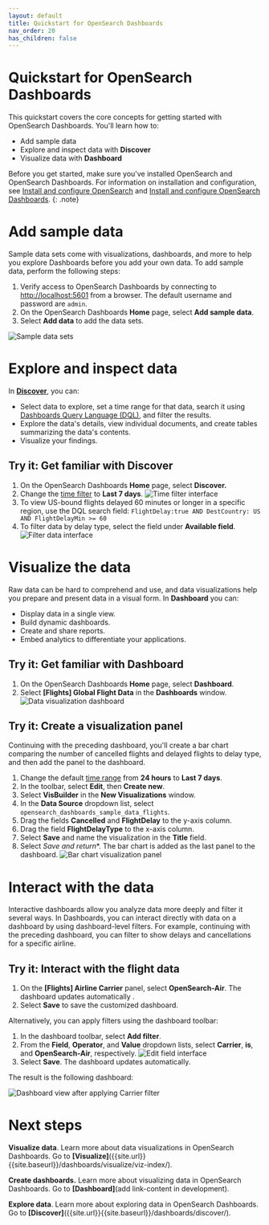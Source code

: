 ```yaml
---
layout: default
title: Quickstart for OpenSearch Dashboards
nav_order: 20
has_children: false
---
```


# Quickstart for OpenSearch Dashboards

This quickstart covers the core concepts for getting started with OpenSearch Dashboards. You'll learn how to:

- Add sample data
- Explore and inspect data with **Discover**
- Visualize data with **Dashboard**

Before you get started, make sure you've installed OpenSearch and OpenSearch Dashboards. For information on installation and configuration, see [Install and configure OpenSearch]({{site.url}}{{site.baseurl}}/install-and-configure/install-opensearch/index/) and [Install and configure OpenSearch Dashboards]({{site.url}}{{site.baseurl}}/install-and-configure/install-dashboards/index/).
{: .note}

# Add sample data

Sample data sets come with visualizations, dashboards, and more to help you explore Dashboards before you add your own data. To add sample data, perform the following steps:

1. Verify access to OpenSearch Dashboards by connecting to [http://localhost:5601](http://localhost:5601) from a browser. The default username and password are `admin`.
2. On the OpenSearch Dashboards **Home** page, select **Add sample data**.
3. Select **Add data** to add the data sets.

![Sample data sets]({{site.url}}{{site.baseurl}}/images/add-sample-data.png)

# Explore and inspect data

In [**Discover**](discover/index.md), you can: 

- Select data to explore, set a time range for that data, search it using [Dashboards Query Language (DQL)]({{site.url}}{{site.baseurl}}/dashboards/dql/), and filter the results.
- Explore the data's details, view individual documents, and create tables summarizing the data's contents.
- Visualize your findings.

## Try it: Get familiar with Discover

1. On the OpenSearch Dashboards **Home** page, select **Discover.**
1. Change the [time filter](time-filter.md) to **Last 7 days**.
![Time filter interface]({{site.url}}{{site.baseurl}}/images/last-7--days.png)
1. To view US-bound flights delayed 60 minutes or longer in a specific region, use the DQL search field:
`FlightDelay:true AND DestCountry: US AND FlightDelayMin >= 60`
1. To filter data by delay type, select the field under **Available field**.
![Filter data interface]({{site.url}}{{site.baseurl}}/images/filter-data.png)

# Visualize the data

Raw data can be hard to comprehend and use, and data visualizations help you prepare and present data in a visual form. In **Dashboard** you can:

- Display data in a single view.
- Build dynamic dashboards.
- Create and share reports.
- Embed analytics to differentiate your applications.

## Try it: Get familiar with Dashboard

1. On the OpenSearch Dashboards **Home** page, select **Dashboard**.
1. Select **[Flights] Global Flight Data** in the **Dashboards** window.
![Data visualization dashboard]({{site.url}}{{site.baseurl}}/images/dashboard-flight-quickstart.png)

## Try it: Create a visualization panel

Continuing with the preceding dashboard, you'll create a bar chart comparing the number of cancelled flights and delayed flights to delay type, and then add the panel to the dashboard.

1. Change the default [time range]({{site.url}}{{site.baseurl}}/dashboards/get-started/time-filter) from **24 hours** to **Last 7 days**. 
1. In the toolbar, select **Edit**, then **Create new**.
1. Select **VisBuilder** in the **New Visualizations** window.
1. In the **Data Source** dropdown list, select `opensearch_dashboards_sample_data_flights`.
1. Drag the fields **Cancelled** and **FlightDelay** to the y-axis column.
1. Drag the field **FlightDelayType** to the x-axis column.
1. Select **Save** and name the visualization in the **Title** field.
1. Select *Save and return**. The bar chart is added as the last panel to the dashboard. 
![Bar chart visualization panel]({{site.url}}{{site.baseurl}}/images/viz-panel-quickstart.png)

# Interact with the data

Interactive dashboards allow you analyze data more deeply and filter it several ways. In Dashboards, you can interact directly with data on a dashboard by using dashboard-level filters. For example, continuing with the preceding dashboard, you can filter to show delays and cancellations for a specific airline.

## Try it: Interact with the flight data

1. On the **[Flights] Airline Carrier** panel, select **OpenSearch-Air**. The dashboard updates automatically .
1. Select **Save** to save the customized dashboard.

Alternatively, you can apply filters using the dashboard toolbar:

1. In the dashboard toolbar, select **Add filter**.
1. From the **Field**, **Operator**, and **Value** dropdown lists, select **Carrier**, **is**, and **OpenSearch-Air**, respectively.
![Edit field interface]({{site.url}}{{site.baseurl}}/images/edit-filter.png)
1. Select **Save**. The dashboard updates automatically.

The result is the following dashboard: 

![Dashboard view after applying Carrier filter]({{site.url}}{{site.baseurl}}/images/interact-filter-dashboard.png)

# Next steps

**Visualize data**. Learn more about data visualizations in OpenSearch Dashboards. Go to **[Visualize]**({{site.url}}{{site.baseurl}}/dashboards/visualize/viz-index/).

**Create dashboards.** Learn more about visualizing data in OpenSearch Dashboards. Go to **[Dashboard]**(add link-content in development).

**Explore data**. Learn more about exploring data in OpenSearch Dashboards. Go to **[Discover]**({{site.url}}{{site.baseurl}}/dashboards/discover/). 